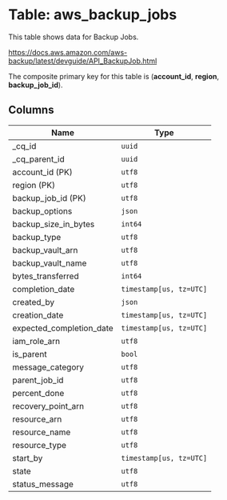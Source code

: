 # Table: aws_backup_jobs

This table shows data for Backup Jobs.

https://docs.aws.amazon.com/aws-backup/latest/devguide/API_BackupJob.html

The composite primary key for this table is (**account_id**, **region**, **backup_job_id**).

## Columns

| Name          | Type          |
| ------------- | ------------- |
|_cq_id|`uuid`|
|_cq_parent_id|`uuid`|
|account_id (PK)|`utf8`|
|region (PK)|`utf8`|
|backup_job_id (PK)|`utf8`|
|backup_options|`json`|
|backup_size_in_bytes|`int64`|
|backup_type|`utf8`|
|backup_vault_arn|`utf8`|
|backup_vault_name|`utf8`|
|bytes_transferred|`int64`|
|completion_date|`timestamp[us, tz=UTC]`|
|created_by|`json`|
|creation_date|`timestamp[us, tz=UTC]`|
|expected_completion_date|`timestamp[us, tz=UTC]`|
|iam_role_arn|`utf8`|
|is_parent|`bool`|
|message_category|`utf8`|
|parent_job_id|`utf8`|
|percent_done|`utf8`|
|recovery_point_arn|`utf8`|
|resource_arn|`utf8`|
|resource_name|`utf8`|
|resource_type|`utf8`|
|start_by|`timestamp[us, tz=UTC]`|
|state|`utf8`|
|status_message|`utf8`|